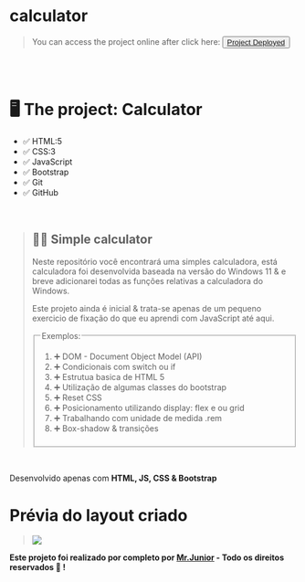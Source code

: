 # calculator
<blockquote>
<div>
  <p>
    You can access the project online after click here: 
    <button>
      <a href="https://mrc-junior.github.io/calculator/src/" target="_blank">Project Deployed</a>
    </button>
  </p>
</div>
</blockquote>
<br>
<br>
<h1> 🖥️ The project: Calculator </h1>
<ul>
  <li>✅ HTML:5</li>
  <li>✅ CSS:3</li>
  <li>✅ JavaScript </li>
  <li>✅ Bootstrap </li>
  <li>✅ Git</li>
  <li>✅ GitHub</li>
</ul>
<br>
<blockquote>
  <div>
    <h2> 👨‍💻 Simple calculator </h2>
    <p>Neste repositório você encontrará uma simples calculadora, está calculadora foi desenvolvida baseada na versão do Windows 11 & e breve adicionarei todas as funções relativas a calculadora do Windows.</p>
    <p>Este projeto ainda é inicial & trata-se apenas de um pequeno exercicio de fixação do que eu aprendi com JavaScript até aqui. </p>
  <fieldset>
    <legend>Exemplos:</legend>
      <ol start="1">
        <li>➕ DOM - Document Object Model (API)</li>
        <li>➕ Condicionais com switch ou if</li>
        <li>➕ Estrutua basica de HTML 5</li>
        <li>➕ Utilização de algumas classes do bootstrap</li>
        <li>➕ Reset CSS</li>
        <li>➕ Posicionamento utilizando display: flex e ou grid </li>
        <li>➕ Trabalhando com unidade de medida .rem </li>
        <li>➕ Box-shadow & transições </li>
      </ol>
  </fieldset>
  </div>
</blockquote>
<br>
<div>
  <p>Desenvolvido apenas com <strong>HTML, JS, CSS & Bootstrap</strong></p>
</div>
<h1> Prévia do layout criado </h1>
<blockquote>
  <img src="https://i.imgur.com/ru9pi1i.png">
</blockquote>
<div>
  <strong>Este projeto foi realizado por completo por <a href="https://github.com/Mrc-Junior">Mr.Junior</a> - Todo os direitos reservados 🚀 !</strong>
</div>
